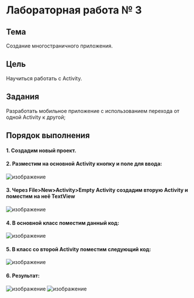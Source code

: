 # Лабораторная работа № 3
## Тема 
 Создание многостраничного приложения.
## Цель
Научиться работать с Activity.
## Задания
Разработать мобильное приложение с использованием перехода от одной Activity к другой;
## Порядок выполнения
#### 1.	Создадим новый проект.
#### 2.	Разместим на основной Activity кнопку и поле для ввода:
![изображение](https://user-images.githubusercontent.com/79984303/132978818-7b9504b8-43cb-4973-a6fe-b17fef1573f3.png)
#### 3.	Через File>New>Activity>Empty Activity создадим вторую Activity и поместим на неё TextView
![изображение](https://user-images.githubusercontent.com/79984303/132978828-2b4b027b-07f3-412f-b641-5b497c4ea116.png)
#### 4.	В основной класс поместим данный код:
![изображение](https://user-images.githubusercontent.com/79984303/132978830-2231bbc0-d866-4f63-9e0d-372222df4d9a.png)
#### 5.	В класс со второй Activity поместим следующий код: 
![изображение](https://user-images.githubusercontent.com/79984303/132978833-5b2bdc37-67e9-47d1-bc81-3826df96a4b5.png)
#### 6.	Результат:
![изображение](https://user-images.githubusercontent.com/79984303/132978836-766b3be0-c737-48a0-9ea6-ac5e50875727.png)
![изображение](https://user-images.githubusercontent.com/79984303/132978838-569bbf1d-4a40-4fdb-b1a1-ec1afccb2850.png)
